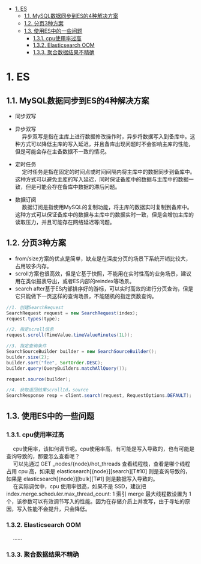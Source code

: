 

<!-- TOC -->

- [1. ES](#1-es)
    - [1.1. MySQL数据同步到ES的4种解决方案](#11-mysql数据同步到es的4种解决方案)
    - [1.2. 分页3种方案](#12-分页3种方案)
    - [1.3. 使用ES中的一些问题](#13-使用es中的一些问题)
        - [1.3.1. cpu使用率过高](#131-cpu使用率过高)
        - [1.3.2. Elasticsearch OOM](#132-elasticsearch-oom)
        - [1.3.3. 聚合数据结果不精确](#133-聚合数据结果不精确)

<!-- /TOC -->


# 1. ES  

## 1.1. MySQL数据同步到ES的4种解决方案

* 同步双写  
* 异步双写  
&emsp; 异步双写是指在主库上进行数据修改操作时，异步将数据写入到备库中。这种方式可以降低主库的写入延迟，并且备库出现问题时不会影响主库的性能，但是可能会存在主备数据不一致的情况。  

* 定时任务  
&emsp; 定时任务是指在固定的时间点或时间间隔内将主库中的数据同步到备库中。这种方式可以避免主库的写入延迟，同时保证备库中的数据与主库中的数据一致，但是可能会存在备库中数据的滞后问题。  

* 数据订阅  
&emsp; 数据订阅是指使用MySQL的复制功能，将主库的数据实时复制到备库中。这种方式可以保证备库中的数据与主库中的数据实时一致，但是会增加主库的读取压力，并且可能存在网络延迟等问题。  

## 1.2. 分页3种方案

* from/size方案的优点是简单，缺点是在深度分页的场景下系统开销比较大，占用较多内存。  
* scroll方案也很高效，但是它基于快照，不能用在实时性高的业务场景，建议用在类似报表导出，或者ES内部的reindex等场景。  
* search after基于ES内部排序好的游标，可以实时高效的进行分页查询，但是它只能做下一页这样的查询场景，不能随机的指定页数查询。  

```java
//1. 创建SearchRequest
SearchRequest request = new SearchRequest(index);
request.types(type);

//2. 指定scroll信息
request.scroll(TimeValue.timeValueMinutes(1L));

//3. 指定查询条件
SearchSourceBuilder builder = new SearchSourceBuilder();
builder.size(2);
builder.sort("fee", SortOrder.DESC);
builder.query(QueryBuilders.matchAllQuery());

request.source(builder);

//4. 获取返回结果scrollId，source
SearchResponse resp = client.search(request, RequestOptions.DEFAULT);

```


## 1.3. 使用ES中的一些问题  
### 1.3.1. cpu使用率过高  
&emsp; cpu使用率，该如何调节呢。cpu使用率高，有可能是写入导致的，也有可能是查询导致的，那要怎么查看呢？  
&emsp; 可以先通过 GET \_nodes/{node}/hot\_threads 查看线程栈，查看是哪个线程占用 cpu 高，如果是 elasticsearch[\{node}][search][T#10] 则是查询导致的，如果是 elasticsearch[\{node}][bulk][T#1] 则是数据写入导致的。  
&emsp; 在实际调优中，cpu 使用率很高，如果不是 SSD，建议把 index.merge.scheduler.max_thread_count: 1 索引 merge 最大线程数设置为 1 个，该参数可以有效调节写入的性能。因为在存储介质上并发写，由于寻址的原因，写入性能不会提升，只会降低。  


### 1.3.2. Elasticsearch OOM  
<!-- 
公司银子不多，遇到Elasticsearch OOM（内存溢出），除了瞪白眼，还能干啥... 
https://mp.weixin.qq.com/s/W3mSgShSgoqkGz6otZRE5Q
-->
&emsp; ......

### 1.3.3. 聚合数据结果不精确  
<!-- 
 Elasticsearch 聚合数据结果不精确，怎么破？ 
https://mp.weixin.qq.com/s/V4cGqvkQ7-DgeSvPSketgQ
-->